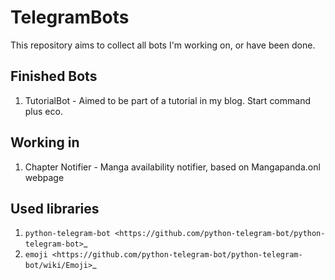 # TelegramBots

This repository aims to collect all bots I'm working on, or have been done.

Finished Bots
--

1. TutorialBot - Aimed to be part of a tutorial in my blog. Start command plus eco.

Working in
--

1. Chapter Notifier - Manga availability notifier, based on Mangapanda.onl webpage

Used libraries
--

1. `python-telegram-bot <https://github.com/python-telegram-bot/python-telegram-bot>`_
2. `emoji <https://github.com/python-telegram-bot/python-telegram-bot/wiki/Emoji>`_